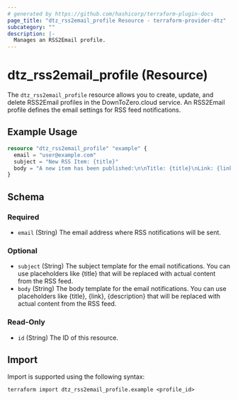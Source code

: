 ```yaml
---
# generated by https://github.com/hashicorp/terraform-plugin-docs
page_title: "dtz_rss2email_profile Resource - terraform-provider-dtz"
subcategory: ""
description: |-
  Manages an RSS2Email profile.
---
```


# dtz_rss2email_profile (Resource)

The `dtz_rss2email_profile` resource allows you to create, update, and delete RSS2Email profiles in the DownToZero.cloud service. An RSS2Email profile defines the email settings for RSS feed notifications.

## Example Usage

```terraform
resource "dtz_rss2email_profile" "example" {
  email = "user@example.com"
  subject = "New RSS Item: {title}"
  body = "A new item has been published:\n\nTitle: {title}\nLink: {link}\nDescription: {description}"
}
```

## Schema

### Required

- `email` (String) The email address where RSS notifications will be sent.

### Optional

- `subject` (String) The subject template for the email notifications. You can use placeholders like {title} that will be replaced with actual content from the RSS feed.
- `body` (String) The body template for the email notifications. You can use placeholders like {title}, {link}, {description} that will be replaced with actual content from the RSS feed.

### Read-Only

- `id` (String) The ID of this resource.

## Import

Import is supported using the following syntax:

```shell
terraform import dtz_rss2email_profile.example <profile_id>
```